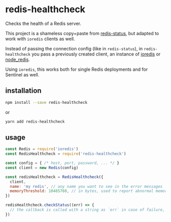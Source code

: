# redis-healthcheck

Checks the health of a Redis server.

This project is a shameless copy+paste from [redis-status](https://github.com/mixmaxhq/redis-status), but adapted to work with `ioredis` clients as well.

Instead of passing the connection config (like in `redis-status`), in `redis-healthcheck` you pass a previously created client, an instance of [ioredis](https://github.com/luin/ioredis) or [node_redis](https://github.com/NodeRedis/node_redis).

Using `ioredis`, this works both for single Redis deployments and for Sentinel as well.


## installation

```sh
npm install --save redis-healthcheck
```

or

```sh
yarn add redis-healthcheck
```

## usage

```javascript
const Redis = require('ioredis')
const RedisHealthcheck = require('redis-healthcheck')

const config = { /* host, port, password, ... */ }
const client = new Redis(config)

const redisHealthcheck = RedisHealthcheck({
  client,
  name: 'my redis', // any name you want to see in the error messages
  memoryThreshold: 10485760, // in bytes, used to report abnormal memory usage
})

redisHealthcheck.checkStatus((err) => {
  // the callback is called with a string as `err` in case of failure, or undefined in case of success
})
```

